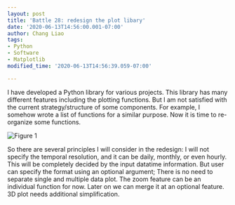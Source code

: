 ```yaml
---
layout: post
title: 'Battle 28: redesign the plot libary'
date: '2020-06-13T14:56:00.001-07:00'
author: Chang Liao
tags:
- Python
- Software
- Matplotlib
modified_time: '2020-06-13T14:56:39.059-07:00'

---
```



I have developed a Python library for various projects. This library has many different features including the plotting functions. But I am not satisfied with the current strategy/structure of some components. For example, I somehow wrote a list of functions for a similar purpose.
Now it is time to re-organize some functions.


![Figure 1](https://github.com/changliao/changliao.github.io/blob/main/_figures/python/pyes_plot.png?raw=true)

So there are several principles I will consider in the redesign:
I will not specify the temporal resolution, and it can be daily, monthly, or even hourly. This will be completely decided by the input datatime information. But user can specify the format using an optional argument;
There is no need to separate single and multiple data plot.
The zoom feature can be an individual function for now. Later on we can merge it at an optional feature.
3D plot needs additional simplification.